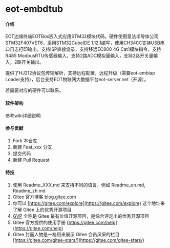 # eot-embdtub

#### 介绍
EOT边缘终端EOTBox嵌入式应用STM32模块代码。硬件使用意法半导体公司STM32F407VET6，采用STM32CubeIDE 1.12.1编写，使用CH340C支持USB串口日志打印输出，支持ISP直接烧录，支持移远EC800 4G Cat1模块指令，支持R485 ModbusRTU传感器输入，支持2路ADC模拟量输入，支持2路开关量输入，2路开关输出。

提供了HJ212协议包传输解析，支持远程配置，远程升级（需要eot-embiap Loader支持），后台支持EOT物联网大数据平台eot-server.net（开源）。

若需要对应的硬件可以联系。

#### 软件架构
参考wiki详细说明

#### 参与贡献

1.  Fork 本仓库
2.  新建 Feat_xxx 分支
3.  提交代码
4.  新建 Pull Request


#### 特技

1.  使用 Readme\_XXX.md 来支持不同的语言，例如 Readme\_en.md, Readme\_zh.md
2.  Gitee 官方博客 [blog.gitee.com](https://blog.gitee.com)
3.  你可以 [https://gitee.com/explore](https://gitee.com/explore) 这个地址来了解 Gitee 上的优秀开源项目
4.  [GVP](https://gitee.com/gvp) 全称是 Gitee 最有价值开源项目，是综合评定出的优秀开源项目
5.  Gitee 官方提供的使用手册 [https://gitee.com/help](https://gitee.com/help)
6.  Gitee 封面人物是一档用来展示 Gitee 会员风采的栏目 [https://gitee.com/gitee-stars/](https://gitee.com/gitee-stars/)
